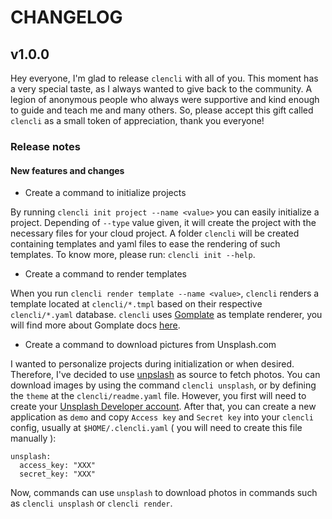 # CHANGELOG

## v1.0.0

Hey everyone, I'm glad to release `clencli` with all of you. This moment has a very special taste, as I always wanted to give back to the community. A legion of anonymous people who always were supportive and kind enough to guide and teach me and many others. So, please accept this gift called `clencli` as a small token of appreciation, thank you everyone!

### Release notes

#### New features and changes

* Create a command to initialize projects

By running `clencli init project --name <value>` you can easily initialize a project. Depending of `--type` value given, it will create the project with the necessary files for your cloud project. A folder `clencli` will be created containing templates and yaml files to ease the rendering of such templates. To know more, please run: `clencli init --help`.

* Create a command to render templates

When you run `clencli render template --name <value>`, `clencli` renders a template located at `clencli/*.tmpl` based on their respective `clencli/*.yaml` database. `clencli` uses [Gomplate](https://github.com/hairyhenderson/gomplate) as template renderer, you will find more about Gomplate docs [here](https://docs.gomplate.ca/).

* Create a command to download pictures from Unsplash.com

I wanted to personalize projects during initialization or when desired. Therefore, I've decided to use [unpslash](https://unsplash.com/) as source to fetch photos. You can download images by using the command `clencli unsplash`, or by defining the `theme` at the `clencli/readme.yaml` file. However, you first will need to create your [Unsplash Developer account](https://unsplash.com/documentation#creating-a-developer-account). After that, you can create a new application as `demo` and copy `Access key` and `Secret key` into your `clencli` config, usually at `$HOME/.clencli.yaml` ( you will need to create this file manually ):

```
unsplash:
  access_key: "XXX"
  secret_key: "XXX"
```

Now, commands can use `unsplash` to download photos in commands such as `clencli unsplash` or `clencli render`.

